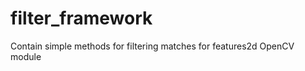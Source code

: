 filter_framework
================

Contain simple methods for filtering matches for features2d OpenCV module
